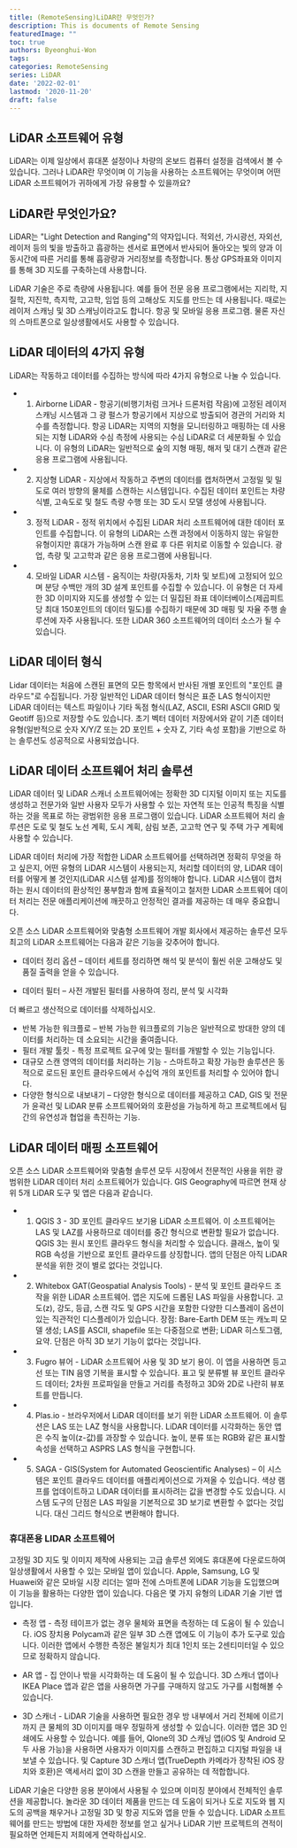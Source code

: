 ```yaml
---
title: (RemoteSensing)LiDAR란 무엇인가?
description: This is documents of Remote Sensing
featuredImage: ""
toc: true
authors: Byeonghui-Won
tags:
categories: RemoteSensing
series: LiDAR
date: '2022-02-01'
lastmod: '2020-11-20'
draft: false
---
```


## LiDAR 소프트웨어 유형

LiDAR는 이제 일상에서 휴대폰 설정이나 차량의 온보드 컴퓨터 설정을 검색에서 볼 수 있습니다. 그러나 LiDAR란 무엇이며 이 기능을 사용하는 소프트웨어는 무엇이며 어떤 LiDAR 소프트웨어가 귀하에게 가장 유용할 수 있을까요?

## LiDAR란 무엇인가요?

LiDAR는 "Light Detection and Ranging"의 약자입니다. 적외선, 가시광선, 자외선, 레이저 등의 빛을 방출하고 흡광하는 센서로 표면에서 반사되어 돌아오는 빛의 양과 이동시간에 따른 거리를 통해 흡광량과 거리정보를 측정합니다. 통상 GPS좌표와 이미지를 통해 3D 지도를 구축하는데 사용합니다. 

LiDAR 기술은 주로 측량에 사용됩니다. 예를 들어 전문 응용 프로그램에서는 지리학, 지질학, 지진학, 측지학, 고고학, 임업 등의 고해상도 지도를 만드는 데 사용됩니다. 때로는 레이저 스캐닝 및 3D 스캐닝이라고도 합니다. 항공 및 모바일 응용 프로그램. 물론 자신의 스마트폰으로 일상생활에서도 사용할 수 있습니다.

## LiDAR 데이터의 4가지 유형

LiDAR는 작동하고 데이터를 수집하는 방식에 따라 4가지 유형으로 나눌 수 있습니다.

+ 1. Airborne LiDAR - 항공기(비행기처럼 크거나 드론처럼 작음)에 고정된 레이저 스캐닝 시스템과 그 광 펄스가 항공기에서 지상으로 방출되어 경관의 거리와 치수를 측정합니다. 항공 LiDAR는 지역의 지형을 모니터링하고 매핑하는 데 사용되는 지형 LiDAR와 수심 측정에 사용되는 수심 LiDAR로 더 세분화될 수 있습니다. 이 유형의 LiDAR는 일반적으로 숲의 지형 매핑, 해저 및 대기 스캔과 같은 응용 프로그램에 사용됩니다.

+ 2. 지상형 LiDAR - 지상에서 작동하고 주변의 데이터를 캡처하면서 고정밀 및 밀도로 여러 방향의 물체를 스캔하는 시스템입니다. 수집된 데이터 포인트는 차량 식별, 고속도로 및 철도 측량 수행 또는 3D 도시 모델 생성에 사용됩니다.

+ 3. 정적 LiDAR - 정적 위치에서 수집된 LiDAR 처리 소프트웨어에 대한 데이터 포인트를 수집합니다. 이 유형의 LiDAR는 스캔 과정에서 이동하지 않는 유일한 유형이지만 휴대가 가능하며 스캔 완료 후 다른 위치로 이동할 수 있습니다. 광업, 측량 및 고고학과 같은 응용 프로그램에 사용됩니다.

+ 4. 모바일 LiDAR 시스템 - 움직이는 차량(자동차, 기차 및 보트)에 고정되어 있으며 분당 수백만 개의 3D 설계 포인트를 수집할 수 있습니다. 이 유형은 더 자세한 3D 이미지와 지도를 생성할 수 있는 더 밀집된 좌표 데이터베이스(제곱피트당 최대 150포인트의 데이터 밀도)를 수집하기 때문에 3D 매핑 및 자율 주행 솔루션에 자주 사용됩니다. 또한 LiDAR 360 소프트웨어의 데이터 소스가 될 수 있습니다.


## LiDAR 데이터 형식

Lidar 데이터는 처음에 스캔된 표면의 모든 항목에서 반사된 개별 포인트의 "포인트 클라우드"로 수집됩니다. 가장 일반적인 LiDAR 데이터 형식은 표준 LAS 형식이지만 LiDAR 데이터는 텍스트 파일이나 기타 독점 형식(LAZ, ASCII, ESRI ASCII GRID 및 Geotiff 등)으로 저장할 수도 있습니다. 초기 벡터 데이터 저장에서와 같이 기존 데이터 유형(일반적으로 숫자 X/Y/Z 또는 2D 포인트 + 숫자 Z, 기타 속성 포함)을 기반으로 하는 솔루션도 성공적으로 사용되었습니다.

## LiDAR 데이터 소프트웨어 처리 솔루션 

LiDAR 데이터 및 LiDAR 스캐너 소프트웨어에는 정확한 3D 디지털 이미지 또는 지도를 생성하고 전문가와 일반 사용자 모두가 사용할 수 있는 자연적 또는 인공적 특징을 식별하는 것을 목표로 하는 광범위한 응용 프로그램이 있습니다. LiDAR 소프트웨어 처리 솔루션은 도로 및 철도 노선 계획, 도시 계획, 삼림 보존, 고고학 연구 및 주택 가구 계획에 사용할 수 있습니다.

LiDAR 데이터 처리에 가장 적합한 LiDAR 소프트웨어를 선택하려면 정확히 무엇을 하고 싶은지, 어떤 유형의 LiDAR 시스템이 사용되는지, 처리할 데이터의 양, LiDAR 데이터를 어떻게 볼 것인지(LiDAR 시스템 설계)를 정의해야 합니다. LiDAR 시스템이 캡처하는 원시 데이터의 환상적인 풍부함과 함께 효율적이고 철저한 LiDAR 소프트웨어 데이터 처리는 전문 애플리케이션에 깨끗하고 안정적인 결과를 제공하는 데 매우 중요합니다.

오픈 소스 LiDAR 소프트웨어와 맞춤형 소프트웨어 개발 회사에서 제공하는 솔루션 모두 최고의 LiDAR 소프트웨어는 다음과 같은 기능을 갖추어야 합니다.

+ 데이터 정리 옵션 – 데이터 세트를 정리하면 해석 및 분석이 훨씬 쉬운 고해상도 및 품질 출력을 얻을 수 있습니다.

+ 데이터 필터 – 사전 개발된 필터를 사용하여 정리, 분석 및 시각화

더 빠르고 생산적으로 데이터를 삭제하십시오.

+ 반복 가능한 워크플로 – 반복 가능한 워크플로의 기능은 일반적으로 방대한 양의 데이터를 처리하는 데 소요되는 시간을 줄여줍니다.
+ 필터 개발 툴킷 - 특정 프로젝트 요구에 맞는 필터를 개발할 수 있는 기능입니다.
+ 대규모 스캔 영역의 데이터를 처리하는 기능 - 스마트하고 확장 가능한 솔루션은 동적으로 로드된 포인트 클라우드에서 수십억 개의 포인트를 처리할 수 있어야 합니다.
+ 다양한 형식으로 내보내기 – 다양한 형식으로 데이터를 제공하고 CAD, GIS 및 전문가 윤곽선 및 LiDAR 분류 소프트웨어와의 호환성을 가능하게 하고 프로젝트에서 팀 간의 유연성과 협업을 촉진하는 기능.

## LiDAR 데이터 매핑 소프트웨어
오픈 소스 LiDAR 소프트웨어와 맞춤형 솔루션 모두 시장에서 전문적인 사용을 위한 광범위한 LiDAR 데이터 처리 소프트웨어가 있습니다. GIS Geography에 따르면 현재 상위 5개 LiDAR 도구 및 앱은 다음과 같습니다.

+ 1. QGIS 3 - 3D 포인트 클라우드 보기용 LiDAR 소프트웨어. 이 소프트웨어는 LAS 및 LAZ를 사용하므로 데이터를 중간 형식으로 변환할 필요가 없습니다. QGIS 3는 원시 포인트 클라우드 형식을 처리할 수 있습니다. 클래스, 높이 및 RGB 속성을 기반으로 포인트 클라우드를 상징합니다. 앱의 단점은 아직 LiDAR 분석을 위한 것이 별로 없다는 것입니다.

+ 2. Whitebox GAT(Geospatial Analysis Tools) - 분석 및 포인트 클라우드 조작을 위한 LiDAR 소프트웨어. 앱은 지도에 드롭된 LAS 파일을 사용합니다. 고도(z), 강도, 등급, 스캔 각도 및 GPS 시간을 포함한 다양한 디스플레이 옵션이 있는 직관적인 디스플레이가 있습니다. 장점: Bare-Earth DEM 또는 캐노피 모델 생성; LAS를 ASCII, shapefile 또는 다중점으로 변환; LiDAR 히스토그램, 요약. 단점은 아직 3D 보기 기능이 없다는 것입니다.

+ 3. Fugro 뷰어 - LiDAR 소프트웨어 사용 및 3D 보기 용이. 이 앱을 사용하면 등고선 또는 TIN 음영 기복을 표시할 수 있습니다. 표고 및 분류별 뷰 포인트 클라우드 데이터; 2차원 프로파일을 만들고 거리를 측정하고 3D와 2D로 나란히 뷰포트를 만듭니다.

+ 4. Plas.io - 브라우저에서 LiDAR 데이터를 보기 위한 LiDAR 소프트웨어. 이 솔루션은 LAS 또는 LAZ 형식을 사용합니다. LiDAR 데이터를 시각화하는 동안 앱은 수직 높이(z-값)를 과장할 수 있습니다. 높이, 분류 또는 RGB와 같은 표시할 속성을 선택하고 ASPRS LAS 형식을 구현합니다.

+ 5. SAGA - GIS(System for Automated Geoscientific Analyses) – 이 시스템은 포인트 클라우드 데이터를 애플리케이션으로 가져올 수 있습니다. 색상 램프를 업데이트하고 LiDAR 데이터를 표시하려는 값을 변경할 수도 있습니다. 시스템 도구의 단점은 LAS 파일을 기본적으로 3D 보기로 변환할 수 없다는 것입니다. 대신 그리드 형식으로 변환해야 합니다.

### 휴대폰용 LIDAR 소프트웨어

고정밀 3D 지도 및 이미지 제작에 사용되는 고급 솔루션 외에도 휴대폰에 다운로드하여 일상생활에서 사용할 수 있는 모바일 앱이 있습니다. Apple, Samsung, LG 및 Huawei와 같은 모바일 시장 리더는 얼마 전에 스마트폰에 LiDAR 기능을 도입했으며 이 기능을 활용하는 다양한 앱이 있습니다. 다음은 몇 가지 유형의 LiDAR 기술 기반 앱입니다.

+ 측정 앱 - 측정 테이프가 없는 경우 물체와 표면을 측정하는 데 도움이 될 수 있습니다. iOS 장치용 Polycam과 같은 일부 3D 스캔 앱에도 이 기능이 추가 도구로 있습니다. 이러한 앱에서 수행한 측정은 불일치가 최대 1인치 또는 2센티미터일 수 있으므로 정확하지 않습니다.

+ AR 앱 - 집 안이나 밖을 시각화하는 데 도움이 될 수 있습니다. 3D 스캐너 앱이나 IKEA Place 앱과 같은 앱을 사용하면 가구를 구매하지 않고도 가구를 시험해볼 수 있습니다.

+ 3D 스캐너 - LiDAR 기술을 사용하면 필요한 경우 방 내부에서 거리 전체에 이르기까지 큰 물체의 3D 이미지를 매우 정밀하게 생성할 수 있습니다. 이러한 앱은 3D 인쇄에도 사용할 수 있습니다. 예를 들어, Qlone의 3D 스캐닝 앱(iOS 및 Android 모두 사용 가능)을 사용하면 사용자가 이미지를 스캔하고 편집하고 디지털 파일을 내보낼 수 있습니다. 및 Capture 3D 스캐너 앱(TrueDepth 카메라가 장착된 iOS 장치와 호환)은 액세서리 없이 3D 스캔을 만들고 공유하는 데 적합합니다.

LiDAR 기술은 다양한 응용 분야에서 사용될 수 있으며 이미징 분야에서 전체적인 솔루션을 제공합니다. 놀라운 3D 데이터 제품을 만드는 데 도움이 되거나 도로 지도와 웹 지도의 공백을 채우거나 고정밀 3D 및 항공 지도와 앱을 만들 수 있습니다. LiDAR 소프트웨어를 만드는 방법에 대한 자세한 정보를 얻고 싶거나 LiDAR 기반 프로젝트의 견적이 필요하면 언제든지 저희에게 연락하십시오.
